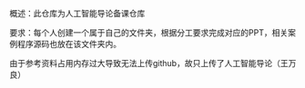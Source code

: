 概述：此仓库为人工智能导论备课仓库

要求：每个人创建一个属于自己的文件夹，根据分工要求完成对应的PPT，相关案例程序源码也放在该文件夹内。



由于参考资料占用内存过大导致无法上传github，故只上传了人工智能导论（王万良）

